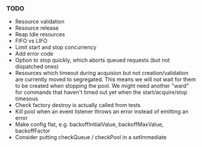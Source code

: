 
### TODO
- Resource validation
- Resource release
- Reap Idle resources
- FIFO vs LIFO
- Limit start and stop concurrency
- Add error code
- Option to stop quickly, which aborts queued requests (but not dispatched ones)
- Resources which timeout during acquision but not creation/validation are currently moved to segregated. This means we will not wait for them to be created when stopping the pool. We might need another "ward" for commands that haven't timed out yet when the start/acquire/stop timesous
- Check factory destroy is actually called from tests
- Kill pool when an event listener throws an error instead of emitting an error
- Make config flat, e.g. backoffInitialValue, backoffMaxValue, backoffFactor
- Consider putting checkQueue / checkPool in a setImmediate